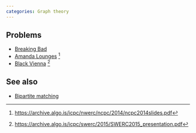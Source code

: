 ```yaml
---
categories: Graph theory
---
```


## Problems
- [Breaking Bad](https://open.kattis.com/problems/breakingbad)
- [Amanda Lounges](https://open.kattis.com/problems/amanda) [^1]
- [Black Vienna](https://archive.algo.is/icpc/swerc/2015/problemset.pdf) [^2]

## See also
- [Bipartite matching]()


[^1]: <https://archive.algo.is/icpc/nwerc/ncpc/2014/ncpc2014slides.pdf>
[^2]: <https://archive.algo.is/icpc/swerc/2015/SWERC2015_presentation.pdf>
